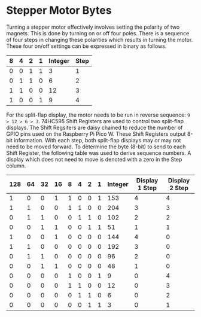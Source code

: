 # Stepper Motor Bytes
Turning a stepper motor effectively involves setting the polarity of two magnets. This is done by turning on or off four poles. There is a sequence of four steps in changing these polarities which results in turning the motor. These four on/off settings can be expressed in binary as follows.

| 8 | 4 | 2 | 1 | Integer | Step |
| --- | --- | --- | --- | --- | --- |
| 0 | 0 | 1 | 1 | 3 | 1 |
| 0 | 1 | 1 | 0 | 6 | 2 |
| 1 | 1 | 0 | 0 | 12 | 3 |
| 1 | 0 | 0 | 1 | 9 | 4 |

For the split-flap display, the motor needs to be run in reverse sequence: `9 > 12 > 6 > 3`. 74HC595 Shift Registers are used to control two split-flap displays. The Shift Regsiters are daisy chained to reduce the number of GPIO pins used on the Raspberry Pi Pico W. These Shift Registers output 8-bit information. With each step, both split-flap displays may or may not need to be moved forward. To determine the byte (8-bit) to send to each Shift Register, the following table was used to derive sequence numbers. A display which does not need to move is denoted with a zero in the Step column.

| 128 | 64 | 32 | 16 | 8 | 4 | 2 | 1 | Integer | Display 1 Step | Display 2 Step |
| --- | --- | --- | --- | --- | --- | --- | --- | --- | --- | --- |
| 1 | 0 | 0 | 1 | 1 | 0 | 0 | 1 | 153 | 4 | 4 |
| 1 | 1 | 0 | 0 | 1 | 1 | 0 | 0 | 204 | 3 | 3 |
| 0 | 1 | 1 | 0 | 0 | 1 | 1 | 0 | 102 | 2 | 2 |
| 0 | 0 | 1 | 1 | 0 | 0 | 1 | 1 | 51 | 1 | 1 |
| 1 | 0 | 0 | 1 | 0 | 0 | 0 | 0 | 144 | 4 | 0 |
| 1 | 1 | 0 | 0 | 0 | 0 | 0 | 0 | 192 | 3 | 0 |
| 0 | 1 | 1 | 0 | 0 | 0 | 0 | 0 | 96 | 2 | 0 |
| 0 | 0 | 1 | 1 | 0 | 0 | 0 | 0 | 48 | 1 | 0 |
| 0 | 0 | 0 | 0 | 1 | 0 | 0 | 1 | 9 | 0 | 4 |
| 0 | 0 | 0 | 0 | 1 | 1 | 0 | 0 | 12 | 0 | 3 |
| 0 | 0 | 0 | 0 | 0 | 1 | 1 | 0 | 6 | 0 | 2 |
| 0 | 0 | 0 | 0 | 0 | 0 | 1 | 1 | 3 | 0 | 1 |
